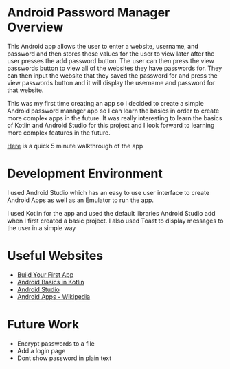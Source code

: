 # Android Password Manager Overview

This Android app allows the user to enter a website, username, and password and then stores those values for the user to view later after the user presses the add password button. The user can then press the view passwords button to view all of the websites they have passwords for. They can then input the website that they saved the password for and press the view passwords button and it will display the username and password for that website.

This was my first time creating an app so I decided to create a simple Android password manager app so I can learn the basics in order to create more complex apps in the future. It was really interesting to learn the basics of Kotlin and Android Studio for this project and I look forward to learning more complex features in the future. 

[Here](https://youtu.be/iVUSHQfjG44) is a quick 5 minute walkthrough of the app

# Development Environment

I used Android Studio which has an easy to use user interface to create Android Apps as well as an Emulator to run the app.

I used Kotlin for the app and used the default libraries Android Studio add when I first created a basic project. I also used Toast to display messages to the user in a simple way

# Useful Websites

* [Build Your First App](https://developer.android.com/training/basics/firstapp)
* [Android Basics in Kotlin](https://developer.android.com/courses/android-basics-kotlin/course)
* [Android Studio](https://developer.android.com/studio)
* [Android Apps - Wikipedia ](https://en.wikipedia.org/wiki/Android_software_development)

# Future Work

* Encrypt passwords to a file 
* Add a login page
* Dont show password in plain text
